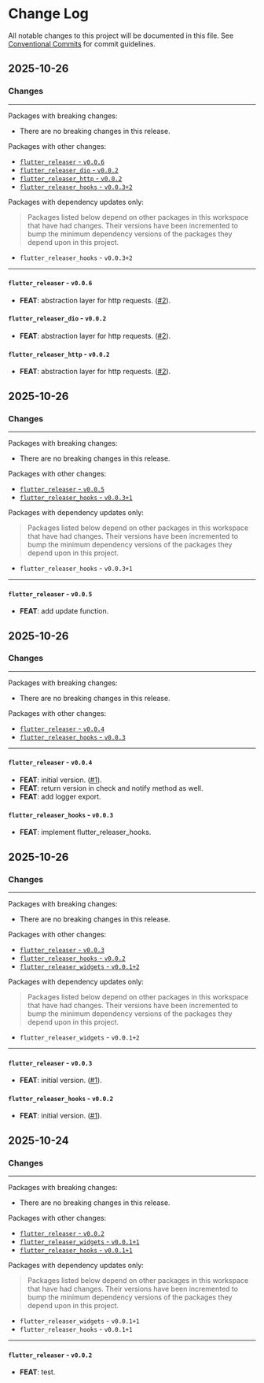 # Change Log

All notable changes to this project will be documented in this file.
See [Conventional Commits](https://conventionalcommits.org) for commit guidelines.

## 2025-10-26

### Changes

---

Packages with breaking changes:

 - There are no breaking changes in this release.

Packages with other changes:

 - [`flutter_releaser` - `v0.0.6`](#flutter_releaser---v006)
 - [`flutter_releaser_dio` - `v0.0.2`](#flutter_releaser_dio---v002)
 - [`flutter_releaser_http` - `v0.0.2`](#flutter_releaser_http---v002)
 - [`flutter_releaser_hooks` - `v0.0.3+2`](#flutter_releaser_hooks---v0032)

Packages with dependency updates only:

> Packages listed below depend on other packages in this workspace that have had changes. Their versions have been incremented to bump the minimum dependency versions of the packages they depend upon in this project.

 - `flutter_releaser_hooks` - `v0.0.3+2`

---

#### `flutter_releaser` - `v0.0.6`

 - **FEAT**: abstraction layer for http requests. ([#2](https://github.com/Infumia/flutter_releaser//issues/2)).

#### `flutter_releaser_dio` - `v0.0.2`

 - **FEAT**: abstraction layer for http requests. ([#2](https://github.com/Infumia/flutter_releaser//issues/2)).

#### `flutter_releaser_http` - `v0.0.2`

 - **FEAT**: abstraction layer for http requests. ([#2](https://github.com/Infumia/flutter_releaser//issues/2)).


## 2025-10-26

### Changes

---

Packages with breaking changes:

 - There are no breaking changes in this release.

Packages with other changes:

 - [`flutter_releaser` - `v0.0.5`](#flutter_releaser---v005)
 - [`flutter_releaser_hooks` - `v0.0.3+1`](#flutter_releaser_hooks---v0031)

Packages with dependency updates only:

> Packages listed below depend on other packages in this workspace that have had changes. Their versions have been incremented to bump the minimum dependency versions of the packages they depend upon in this project.

 - `flutter_releaser_hooks` - `v0.0.3+1`

---

#### `flutter_releaser` - `v0.0.5`

 - **FEAT**: add update function.


## 2025-10-26

### Changes

---

Packages with breaking changes:

 - There are no breaking changes in this release.

Packages with other changes:

 - [`flutter_releaser` - `v0.0.4`](#flutter_releaser---v004)
 - [`flutter_releaser_hooks` - `v0.0.3`](#flutter_releaser_hooks---v003)

---

#### `flutter_releaser` - `v0.0.4`

 - **FEAT**: initial version. ([#1](https://github.com/Infumia/flutter_releaser//issues/1)).
 - **FEAT**: return version in check and notify method as well.
 - **FEAT**: add logger export.

#### `flutter_releaser_hooks` - `v0.0.3`

 - **FEAT**: implement flutter_releaser_hooks.


## 2025-10-26

### Changes

---

Packages with breaking changes:

 - There are no breaking changes in this release.

Packages with other changes:

 - [`flutter_releaser` - `v0.0.3`](#flutter_releaser---v003)
 - [`flutter_releaser_hooks` - `v0.0.2`](#flutter_releaser_hooks---v002)
 - [`flutter_releaser_widgets` - `v0.0.1+2`](#flutter_releaser_widgets---v0012)

Packages with dependency updates only:

> Packages listed below depend on other packages in this workspace that have had changes. Their versions have been incremented to bump the minimum dependency versions of the packages they depend upon in this project.

 - `flutter_releaser_widgets` - `v0.0.1+2`

---

#### `flutter_releaser` - `v0.0.3`

 - **FEAT**: initial version. ([#1](https://github.com/Infumia/flutter_releaser//issues/1)).

#### `flutter_releaser_hooks` - `v0.0.2`

 - **FEAT**: initial version. ([#1](https://github.com/Infumia/flutter_releaser//issues/1)).


## 2025-10-24

### Changes

---

Packages with breaking changes:

 - There are no breaking changes in this release.

Packages with other changes:

 - [`flutter_releaser` - `v0.0.2`](#flutter_releaser---v002)
 - [`flutter_releaser_widgets` - `v0.0.1+1`](#flutter_releaser_widgets---v0011)
 - [`flutter_releaser_hooks` - `v0.0.1+1`](#flutter_releaser_hooks---v0011)

Packages with dependency updates only:

> Packages listed below depend on other packages in this workspace that have had changes. Their versions have been incremented to bump the minimum dependency versions of the packages they depend upon in this project.

 - `flutter_releaser_widgets` - `v0.0.1+1`
 - `flutter_releaser_hooks` - `v0.0.1+1`

---

#### `flutter_releaser` - `v0.0.2`

 - **FEAT**: test.

